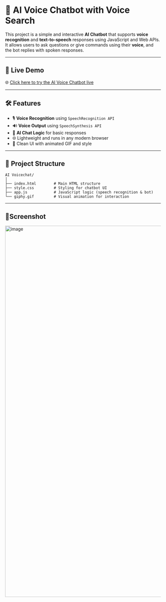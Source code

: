 # 🧠 AI Voice Chatbot with Voice Search

This project is a simple and interactive **AI Chatbot** that supports **voice recognition** and **text-to-speech** responses using JavaScript and Web APIs.  
It allows users to ask questions or give commands using their **voice**, and the bot replies with spoken responses.

---

## 🔗 Live Demo

🌐 [Click here to try the AI Voice Chatbot live](https://soumya-das-2006.github.io/AI-Chatbot-Voice-Search/)

---

## 🛠️ Features

- 🎙️ **Voice Recognition** using `SpeechRecognition API`
- 🔊 **Voice Output** using `SpeechSynthesis API`
- 💬 **AI Chat Logic** for basic responses
- 🌐 Lightweight and runs in any modern browser
- 🎨 Clean UI with animated GIF and style

---

## 📁 Project Structure

```plaintext
AI Voicechat/
│
├── index.html        # Main HTML structure
├── style.css         # Styling for chatbot UI
├── app.js            # JavaScript logic (speech recognition & bot)
└── giphy.gif         # Visual animation for interaction

```
---
## 📸Screenshot
<img width="1920" height="1200" alt="image" src="https://github.com/user-attachments/assets/754f5d9e-23fe-4e2a-8e39-c201277f8fe4" />
